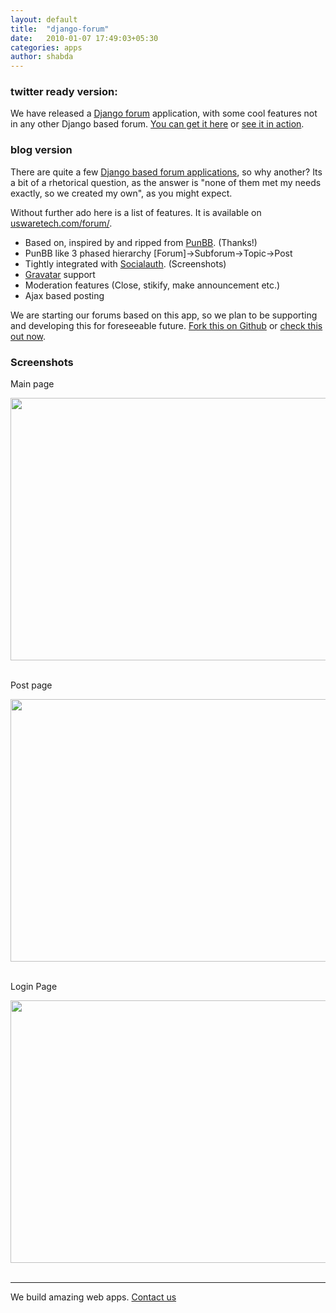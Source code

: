 ```yaml
---
layout: default
title:  "django-forum"
date:   2010-01-07 17:49:03+05:30
categories: apps
author: shabda
---
```

### twitter ready version:

We have released a [Django forum](http://www.agiliq.com/forum/) application, with some cool features not in any other Django based forum. [You can get it here](http://github.com/agiliq/Dinette) or [see it in action](http://www.agiliq.com/forum/).

### blog version

There are quite a few [Django based forum applications](http://code.djangoproject.com/wiki/ForumAppsComparison), so why another? Its a bit of a rhetorical question,  as the answer is "none of them met my needs exactly, so we created my own", as you might expect.

Without further ado here is a list of features. It is available on [uswaretech.com/forum/](http://www.agiliq.com/forum/).

*  Based on, inspired by and ripped from [PunBB](http://punbb.informer.com/). (Thanks!)
*  PunBB like 3 phased hierarchy [Forum]->Subforum->Topic->Post
*  Tightly integrated with [Socialauth](http://github.com/agiliq/Django-Socialauth). (Screenshots)
*  [Gravatar](http://www.gravatar.com/) support
*  Moderation features (Close, stikify, make announcement etc.)
*  Ajax based posting

We are starting our forums based on this app, so we plan to be supporting and developing this for foreseeable future. [Fork this on Github](http://github.com/agiliq/Dinette) or [check this out now](http://www.agiliq.com/forum/).

<a name="screenshots"></a>
### Screenshots

Main page


<a href="http://www.agiliq.com/dump/screenshots/screenshot_007.png"><img alt="" src="http://www.agiliq.com/dump/screenshots/screenshot_007.png" title="Dinette screenshot" class="alignnone" width="640" height="420" /></a> <br /> <br />

Post page

<a href="http://www.agiliq.com/dump/screenshots/screenshot_008.png"><img alt="" src="http://www.agiliq.com/dump/screenshots/screenshot_008.png" title="Dinette screenshot" class="alignnone"  width="640" height="420" /></a> <br /> <br />

Login Page

<a href="http://www.agiliq.com/dump/screenshots/screenshot_009.png"><img alt="" src="http://www.agiliq.com/dump/screenshots/screenshot_009.png" title="Dinette screenshot" class="alignnone"  width="640" height="420" /></a> <br /> <br />

----------------------------
We build amazing web apps. [Contact us](http://www.agiliq.com/contact/)











